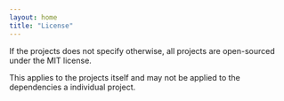 ```yaml
---
layout: home
title: "License"
---
```


If the projects does not specify otherwise, all projects are open-sourced under the MIT license.

This applies to the projects itself and may not be applied to the dependencies a individual project.
